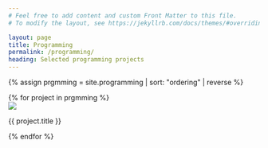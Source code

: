```yaml
---
# Feel free to add content and custom Front Matter to this file.
# To modify the layout, see https://jekyllrb.com/docs/themes/#overriding-theme-defaults

layout: page
title: Programming
permalink: /programming/
heading: Selected programming projects
---
```

<script src="/assets/js/jquery-3.5.1.min.js"></script>
<script src="https://unpkg.com/isotope-layout@3/dist/isotope.pkgd.js"></script>
<script src="/assets/js/packery-mode.pkgd.js"></script>
<link rel="stylesheet" href="/assets/css/isotope-image-gallery.css">

{% assign prgmming = site.programming | sort: "ordering" | reverse  %}
<div class="grid">
{% for project in prgmming %}
	<div class="grid-item">
	<a href="{{ site.url }}{{ project.permalink }}">
	<img src="{{ site.url }}{{ project.image_path }}"/>
	</a>
	<p>{{ project.title }}</p>
	</div>
{% endfor %}
</div>

<script src="/assets/js/isotope-image-gallery.js"></script>

